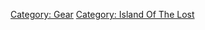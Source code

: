 [Category: Gear](Category:_Gear "wikilink") [Category: Island Of The
Lost](Category:_Island_Of_The_Lost "wikilink")
